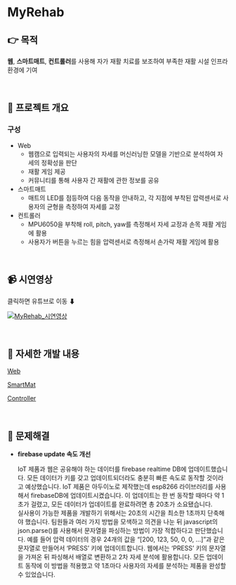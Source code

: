# MyRehab

## 👉 목적

**웹**, **스마트매트**, **컨트롤러**를 사용해 자가 재활 치료를 보조하여 부족한 재활 시설 인프라 환경에 기여

<br>

## 🔎 프로젝트 개요

 
### 구성
+ Web
  + 웹캠으로 입력되는 사용자의 자세를 머신러닝한 모델을 기반으로 분석하여 자세의 정확성을 판단 
  + 재활 게임 제공 
  + 커뮤니티를 통해 사용자 간 재활에 관한 정보를 공유
+ 스마트매트
  + 매트의 LED를 점등하여 다음 동작을 안내하고, 각 지점에 부착된 압력센서로 사용자의 균형을 측정하여 자세를 교정
+ 컨트롤러 
  + MPU6050을 부착해 roll, pitch, yaw를 측정해서 자세 교정과 손목 재활 게임에 활용 
  + 사용자가 버튼을 누르는 힘을 압력센서로 측정해서 손가락 재활 게임에 활용

 
<br>

## 📹 시연영상

클릭하면 유튜브로 이동 ⬇

[![MyRehab_시연영상](http://img.youtube.com/vi/qF2fW21TfUo/0.jpg)](https://youtu.be/qF2fW21TfUo?t=0s) 

<br>

## 🧐 자세한 개발 내용

[Web](./web.md)

[SmartMat](./smartmat.md)

[Controller](./controller.md)

<br>

## 🔨 문제해결

+ **firebase update 속도 개선**

   IoT 제품과 웹은 공유해야 하는 데이터를 firebase realtime DB에 업데이트했습니다. 모든 데이터가 키를 갖고 업데이트되더라도 충분히 빠른 속도로 동작할 것이라고 예상했습니다. IoT 제품은 아두이노로 제작했는데 esp8266 라이브러리를 사용해서 firebaseDB에 업데이트시켰습니다. 이 업데이트는 한 번 동작할 때마다 약 1초가 걸렸고, 모든 데이터가 업데이트를 완료하려면 총 20초가 소요됐습니다. <br>
 실사용이 가능한 제품을 개발하기 위해서는 20초의 시간을 최소한 1초까지 단축해야 했습니다. 팀원들과 여러 가지 방법을 모색하고 의견을 나눈 뒤 javascript의 json.parse()를 사용해서 문자열을 파싱하는 방법이 가장 적합하다고 판단했습니다. 예를 들어 압력 데이터의 경우 24개의 값을 “[200, 123, 50, 0, 0, …]”과 같은 문자열로 만들어서 ‘PRESS’ 키에 업데이트합니다. 웹에서는 ‘PRESS’ 키의 문자열을 가져온 뒤 파싱해서 배열로 변환하고 2차 자세 분석에 활용합니다. 모든 업데이트 동작에 이 방법을 적용했고 약 1초마다 사용자의 자세를 분석하는 제품을 완성할 수 있었습니다.

